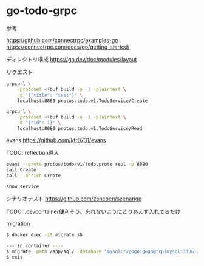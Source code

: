 # go-todo-grpc

参考

<https://github.com/connectrpc/examples-go>
<https://connectrpc.com/docs/go/getting-started/>

ディレクトリ構成
<https://go.dev/doc/modules/layout>

リクエスト

```bash
grpcurl \
    -protoset <(buf build -o -) -plaintext \
    -d '{"title": "test"}' \
    localhost:8080 protos.todo.v1.TodoService/Create

grpcurl \
    -protoset <(buf build -o -) -plaintext \
    -d '{"id": 1}' \
    localhost:8080 protos.todo.v1.TodoService/Read

```

evans <https://github.com/ktr0731/evans>

TODO: reflection導入

```bash
evans --proto protos/todo/v1/todo.proto repl -p 8080
call Create
call --enrich Create

show service
```

シナリオテスト <https://github.com/zoncoen/scenarigo>

TODO: .devcontainer便利そう。忘れないようにとりあえず入れてるだけ

migration

```bash
$ docker exec -it migrate sh

--- in container ----
$ migrate -path /app/sql/ -database "mysql://gogo:gogo@tcp(mysql:3306)/todo" up 1
$ exit
```
